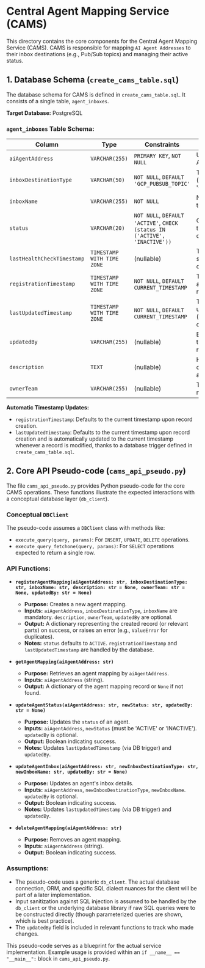 # Central Agent Mapping Service (CAMS)

This directory contains the core components for the Central Agent Mapping Service (CAMS). CAMS is responsible for mapping `AI Agent Addresses` to their inbox destinations (e.g., Pub/Sub topics) and managing their active status.

## 1. Database Schema (`create_cams_table.sql`)

The database schema for CAMS is defined in `create_cams_table.sql`. It consists of a single table, `agent_inboxes`.

**Target Database:** PostgreSQL

### `agent_inboxes` Table Schema:

| Column                    | Type                     | Constraints                                     | Description                                                                 |
|---------------------------|--------------------------|-------------------------------------------------|-----------------------------------------------------------------------------|
| `aiAgentAddress`          | `VARCHAR(255)`           | `PRIMARY KEY`, `NOT NULL`                       | Unique identifier for an AI Agent.                                          |
| `inboxDestinationType`    | `VARCHAR(50)`            | `NOT NULL`, `DEFAULT 'GCP_PUBSUB_TOPIC'`        | Type of destination (e.g., 'GCP_PUBSUB_TOPIC').                             |
| `inboxName`               | `VARCHAR(255)`           | `NOT NULL`                                      | Name of the Pub/Sub topic or other inbox.                                   |
| `status`                  | `VARCHAR(20)`            | `NOT NULL`, `DEFAULT 'ACTIVE'`, `CHECK (status IN ('ACTIVE', 'INACTIVE'))` | Operational status of the AI Agent ('ACTIVE' or 'INACTIVE').              |
| `lastHealthCheckTimestamp`| `TIMESTAMP WITH TIME ZONE` | (nullable)                                      | Timestamp of the last successful health check (UTC).                        |
| `registrationTimestamp`   | `TIMESTAMP WITH TIME ZONE` | `NOT NULL`, `DEFAULT CURRENT_TIMESTAMP`         | Timestamp of when the agent mapping was first registered (UTC).             |
| `lastUpdatedTimestamp`    | `TIMESTAMP WITH TIME ZONE` | `NOT NULL`, `DEFAULT CURRENT_TIMESTAMP`         | Timestamp of the last update to this record (UTC). Auto-updates on modification. |
| `updatedBy`               | `VARCHAR(255)`           | (nullable)                                      | Entity (user or service) that last updated the record.                    |
| `description`             | `TEXT`                   | (nullable)                                      | Human-readable description of the agent.                                    |
| `ownerTeam`               | `VARCHAR(255)`           | (nullable)                                      | Team responsible for managing this AI Agent.                                |

**Automatic Timestamp Updates:**
*   `registrationTimestamp`: Defaults to the current timestamp upon record creation.
*   `lastUpdatedTimestamp`: Defaults to the current timestamp upon record creation and is automatically updated to the current timestamp whenever a record is modified, thanks to a database trigger defined in `create_cams_table.sql`.

## 2. Core API Pseudo-code (`cams_api_pseudo.py`)

The file `cams_api_pseudo.py` provides Python pseudo-code for the core CAMS operations. These functions illustrate the expected interactions with a conceptual database layer (`db_client`).

### Conceptual `DBClient`
The pseudo-code assumes a `DBClient` class with methods like:
*   `execute_query(query, params)`: For `INSERT`, `UPDATE`, `DELETE` operations.
*   `execute_query_fetchone(query, params)`: For `SELECT` operations expected to return a single row.

### API Functions:

*   **`registerAgentMapping(aiAgentAddress: str, inboxDestinationType: str, inboxName: str, description: str = None, ownerTeam: str = None, updatedBy: str = None)`**
    *   **Purpose:** Creates a new agent mapping.
    *   **Inputs:** `aiAgentAddress`, `inboxDestinationType`, `inboxName` are mandatory. `description`, `ownerTeam`, `updatedBy` are optional.
    *   **Output:** A dictionary representing the created record (or relevant parts) on success, or raises an error (e.g., `ValueError` for duplicates).
    *   **Notes:** `status` defaults to `ACTIVE`. `registrationTimestamp` and `lastUpdatedTimestamp` are handled by the database.

*   **`getAgentMapping(aiAgentAddress: str)`**
    *   **Purpose:** Retrieves an agent mapping by `aiAgentAddress`.
    *   **Inputs:** `aiAgentAddress` (string).
    *   **Output:** A dictionary of the agent mapping record or `None` if not found.

*   **`updateAgentStatus(aiAgentAddress: str, newStatus: str, updatedBy: str = None)`**
    *   **Purpose:** Updates the `status` of an agent.
    *   **Inputs:** `aiAgentAddress`, `newStatus` (must be 'ACTIVE' or 'INACTIVE'). `updatedBy` is optional.
    *   **Output:** Boolean indicating success.
    *   **Notes:** Updates `lastUpdatedTimestamp` (via DB trigger) and `updatedBy`.

*   **`updateAgentInbox(aiAgentAddress: str, newInboxDestinationType: str, newInboxName: str, updatedBy: str = None)`**
    *   **Purpose:** Updates an agent's inbox details.
    *   **Inputs:** `aiAgentAddress`, `newInboxDestinationType`, `newInboxName`. `updatedBy` is optional.
    *   **Output:** Boolean indicating success.
    *   **Notes:** Updates `lastUpdatedTimestamp` (via DB trigger) and `updatedBy`.

*   **`deleteAgentMapping(aiAgentAddress: str)`**
    *   **Purpose:** Removes an agent mapping.
    *   **Inputs:** `aiAgentAddress` (string).
    *   **Output:** Boolean indicating success.

### Assumptions:
*   The pseudo-code uses a generic `db_client`. The actual database connection, ORM, and specific SQL dialect nuances for the client will be part of a later implementation.
*   Input sanitization against SQL injection is assumed to be handled by the `db_client` or the underlying database library if raw SQL queries were to be constructed directly (though parameterized queries are shown, which is best practice).
*   The `updatedBy` field is included in relevant functions to track who made changes.

This pseudo-code serves as a blueprint for the actual service implementation. Example usage is provided within an `if __name__ == "__main__":` block in `cams_api_pseudo.py`.
